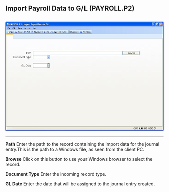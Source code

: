 ##  Import Payroll Data to G/L (PAYROLL.P2)

<PageHeader />

##

![](./PAYROLL-P2-1.jpg)

** **  
  
**Path** Enter the path to the record containing the import data for the
journal entry.This is the path to a Windows file, as seen from the client PC.  
  
**Browse** Click on this button to use your Windows browser to select the
record.  
  
**Document Type** Enter the incoming record type.  
  
**GL Date** Enter the date that will be assigned to the journal entry created.  
  
  
<badge text= "Version 8.10.57" vertical="middle" />

<PageFooter />